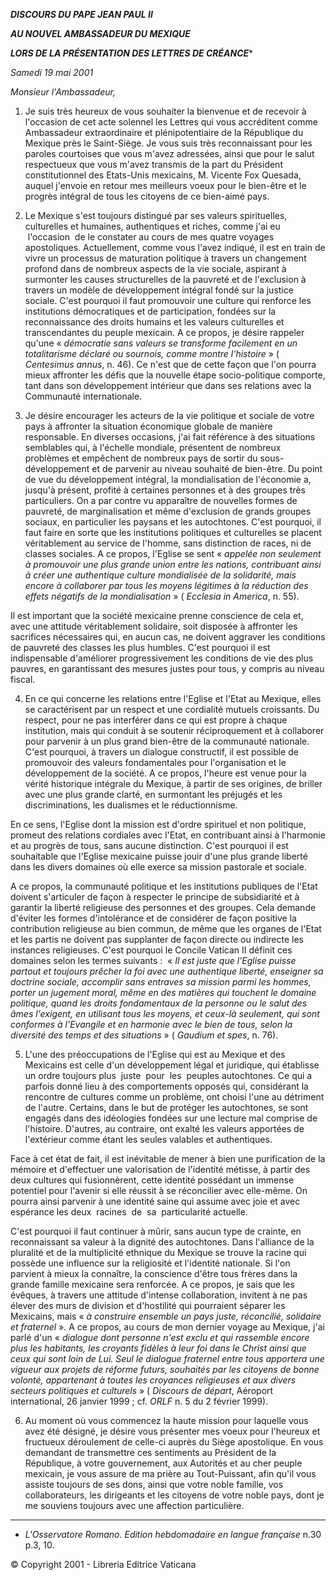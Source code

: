 ***DISCOURS DU PAPE JEAN PAUL II***

***AU NOUVEL AMBASSADEUR DU MEXIQUE***

***LORS DE LA PRÉSENTATION DES LETTRES DE CRÉANCE****

*Samedi 19 mai 2001*

*Monsieur l'Ambassadeur,*

1. Je suis très heureux de vous souhaiter la bienvenue et de recevoir à l'occasion de cet acte solennel les Lettres qui vous accréditent comme Ambassadeur extraordinaire et plénipotentiaire de la République du Mexique près le Saint-Siège. Je vous suis très reconnaissant pour les paroles courtoises que vous m'avez adressées, ainsi que pour le salut respectueux que vous m'avez transmis de la part du Président constitutionnel des Etats-Unis mexicains, M. Vicente Fox Quesada, auquel j'envoie en retour mes meilleurs voeux pour le bien-être et le progrès intégral de tous les citoyens de ce bien-aimé pays.

2. Le Mexique s'est toujours distingué par ses valeurs spirituelles, culturelles et humaines, authentiques et riches, comme j'ai eu  l'occasion  de le constater au cours de mes quatre voyages apostoliques. Actuellement, comme vous l'avez indiqué, il est en train de vivre un processus de maturation politique à travers un changement profond dans de nombreux aspects de la vie sociale, aspirant à surmonter les causes structurelles de la pauvreté et de l'exclusion à travers un modèle de développement intégral fondé sur la justice sociale. C'est pourquoi il faut promouvoir une culture qui renforce les institutions démocratiques et de participation, fondées sur la reconnaissance des droits humains et les valeurs culturelles et transcendantes du peuple mexicain. A ce propos, je désire rappeler qu'une « *démocratie sans valeurs se transforme facilement en un totalitarisme déclaré ou sournois, comme montre l'histoire* » ( *Centesimus annus*, n. 46). Ce n'est que de cette façon que l'on pourra mieux affronter les défis que la nouvelle étape socio-politique comporte, tant dans son développement intérieur que dans ses relations avec la Communauté internationale.

3. Je désire encourager les acteurs de la vie politique et sociale de votre pays à affronter la situation économique globale de manière responsable. En diverses occasions, j'ai fait référence à des situations semblables qui, à l'échelle mondiale, présentent de nombreux problèmes et empêchent de nombreux pays de sortir du sous-développement et de parvenir au niveau souhaité de bien-être. Du point de vue du développement intégral, la mondialisation de l'économie a, jusqu'à présent, profité à certaines personnes et à des groupes très particuliers. On a par contre vu apparaître de nouvelles formes de pauvreté, de marginalisation et même d'exclusion de grands groupes sociaux, en particulier les paysans et les autochtones. C'est pourquoi, il faut faire en sorte que les institutions politiques et culturelles se placent véritablement au service de l'homme, sans distinction de races, ni de classes sociales. A ce propos, l'Eglise se sent « *appelée non seulement à promouvoir une plus grande union entre les nations, contribuant ainsi à créer une authentique culture mondialisée de la solidarité, mais encore à collaborer par tous les moyens légitimes à la réduction des effets négatifs de la mondialisation* » ( *Ecclesia in America*, n. 55).

Il est important que la société mexicaine prenne conscience de cela et, avec une attitude véritablement solidaire, soit disposée à affronter les sacrifices nécessaires qui, en aucun cas, ne doivent aggraver les conditions de pauvreté des classes les plus humbles. C'est pourquoi il est indispensable d'améliorer progressivement les conditions de vie des plus pauvres, en garantissant des mesures justes pour tous, y compris au niveau fiscal.

4. En ce qui concerne les relations entre l'Eglise et l'Etat au Mexique, elles se caractérisent par un respect et une cordialité mutuels croissants. Du respect, pour ne pas interférer dans ce qui est propre à chaque institution, mais qui conduit à se soutenir réciproquement et à collaborer pour parvenir à un plus grand bien-être de la communauté nationale. C'est pourquoi, à travers un dialogue constructif, il est possible de promouvoir des valeurs fondamentales pour l'organisation et le développement de la société. A ce propos, l'heure est venue pour la vérité historique intégrale du Mexique, à partir de ses origines, de briller avec une plus grande clarté, en surmontant les préjugés et les discriminations, les dualismes et le réductionnisme.

En ce sens, l'Eglise dont la mission est d'ordre spirituel et non politique, promeut des relations cordiales avec l'Etat, en contribuant ainsi à l'harmonie et au progrès de tous, sans aucune distinction. C'est pourquoi il est souhaitable que l'Eglise mexicaine puisse jouir d'une plus grande liberté dans les divers domaines où elle exerce sa mission pastorale et sociale.

A ce propos, la communauté politique et les institutions publiques de l'Etat doivent s'articuler de façon à respecter le principe de subsidiarité et à garantir la liberté religieuse des personnes et des groupes. Cela demande d'éviter les formes d'intolérance et de considérer de façon positive la contribution religieuse au bien commun, de même que les organes de l'Etat et les partis ne doivent pas supplanter de façon directe ou indirecte les instances religieuses. C'est pourquoi le Concile Vatican II définit ces domaines selon les termes suivants :  « *Il est juste que l'Eglise puisse partout et toujours prêcher la foi avec une authentique liberté, enseigner sa doctrine sociale, accomplir sans entraves sa mission parmi les hommes, porter un jugement moral, même en des matières qui touchent le domaine politique, quand les droits fondamentaux de la personne ou le salut des âmes l'exigent, en utilisant tous les moyens, et ceux-là seulement, qui sont conformes à l'Evangile et en harmonie avec le bien de tous, selon la diversité des temps et des situations* » ( *Gaudium et spes*, n. 76).

5. L'une des préoccupations de l'Eglise qui est au Mexique et des Mexicains est celle d'un développement légal et juridique, qui établisse un ordre toujours plus  juste  pour  les  peuples autochtones. Ce qui a parfois donné lieu à des comportements opposés qui, considérant la rencontre de cultures comme un problème, ont choisi l'une au détriment de l'autre. Certains, dans le but de protéger les autochtones, se sont engagés dans des idéologies fondées sur une lecture mal comprise de l'histoire. D'autres, au contraire, ont exalté les valeurs apportées de l'extérieur comme étant les seules valables et authentiques.

Face à cet état de fait, il est inévitable de mener à bien une purification de la mémoire et d'effectuer une valorisation de l'identité métisse, à partir des deux cultures qui fusionnèrent, cette identité possédant un immense potentiel pour l'avenir si elle réussit à se réconcilier avec elle-même. On pourra ainsi parvenir à une identité saine qui assume avec joie et avec espérance les deux  racines  de  sa  particularité actuelle.

C'est pourquoi il faut continuer à mûrir, sans aucun type de crainte, en reconnaissant sa valeur à la dignité des autochtones. Dans l'alliance de la pluralité et de la multiplicité ethnique du Mexique se trouve la racine qui possède une influence sur la religiosité et l'identité nationale. Si l'on parvient à mieux la connaître, la conscience d'être tous frères dans la grande famille mexicaine sera renforcée. A ce propos, je sais que les évêques, à travers une attitude d'intense collaboration, invitent à ne pas élever des murs de division et d'hostilité qui pourraient séparer les Mexicains, mais « *à construire ensemble un pays juste, réconcilié, solidaire et fraternel* ». A ce propos, au cours de mon dernier voyage au Mexique, j'ai parlé d'un « *dialogue dont personne n'est exclu et qui rassemble encore plus les habitants, les croyants fidèles à leur foi dans le Christ ainsi que ceux qui sont loin de Lui. Seul le dialogue fraternel entre tous apportera une vigueur aux projets de réforme futurs, souhaités par les citoyens de bonne volonté, appartenant à toutes les croyances religieuses et aux divers secteurs politiques et culturels* » ( *Discours de départ*, Aéroport international, 26 janvier 1999 ; cf. *ORLF* n. 5 du 2 février 1999).

6. Au moment où vous commencez la haute mission pour laquelle vous avez été désigné, je désire vous présenter mes voeux pour l'heureux et fructueux déroulement de celle-ci auprès du Siège apostolique. En vous demandant de transmettre ces sentiments au Président de la République, à votre gouvernement, aux Autorités et au cher peuple mexicain, je vous assure de ma prière au Tout-Puissant, afin qu'il vous assiste toujours de ses dons, ainsi que votre noble famille, vos collaborateurs, les dirigeants et les citoyens de votre noble pays, dont je me souviens toujours avec une affection particulière.

* * *

* *L'Osservatore Romano. Edition hebdomadaire en langue française* n.30 p.3, 10.

© Copyright 2001 - Libreria Editrice Vaticana